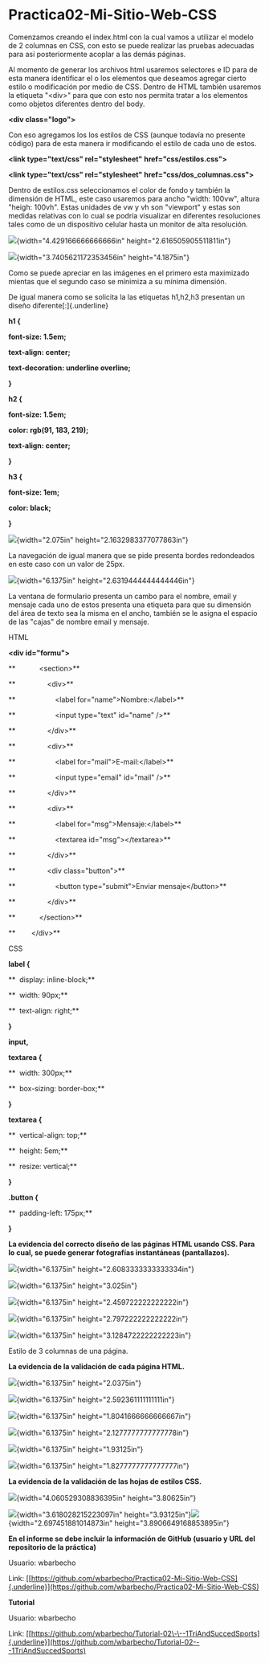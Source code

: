 # Practica02-Mi-Sitio-Web-CSS
Comenzamos creando el index.html con la cual vamos a utilizar el modelo
de 2 columnas en CSS, con esto se puede realizar las pruebas adecuadas
para así posteriormente acoplar a las demás páginas.

Al momento de generar los archivos html usaremos selectores e ID para de
esta manera identificar el o los elementos que deseamos agregar cierto
estilo o modificación por medio de CSS. Dentro de HTML también usaremos
la etiqueta "\<div\>" para que con esto nos permita tratar a los
elementos como objetos diferentes dentro del body.

**\<div class=\"logo\"\>**

Con eso agregamos los los estilos de CSS (aunque todavía no presente
código) para de esta manera ir modificando el estilo de cada uno de
estos.

**\<link type=\"text/css\" rel=\"stylesheet\"
href=\"css/estilos.css\"\>**

**\<link type=\"text/css\" rel=\"stylesheet\"
href=\"css/dos\_columnas.css\"\>**

Dentro de estilos.css seleccionamos el color de fondo y también la
dimensión de HTML, este caso usaremos para ancho "width: 100vw", altura
"heigh: 100vh". Estas unidades de vw y vh son "viewport" y estas son
medidas relativas con lo cual se podría visualizar en diferentes
resoluciones tales como de un dispositivo celular hasta un monitor de
alta resolución.

![](media/image1.png){width="4.429166666666666in"
height="2.616505905511811in"}

![](media/image2.png){width="3.7405621172353456in" height="4.1875in"}

Como se puede apreciar en las imágenes en el primero esta maximizado
mientas que el segundo caso se minimiza a su mínima dimensión.

De igual manera como se solicita la las etiquetas h1,h2,h3 presentan un
diseño diferente[:]{.underline}

**h1 {**

**font-size: 1.5em;**

**text-align: center;**

**text-decoration: underline overline;**

**}**

**h2 {**

**font-size: 1.5em;**

**color: rgb(91, 183, 219);**

**text-align: center;**

**}**

**h3 {**

**font-size: 1em;**

**color: black;**

**}**

![](media/image1.png){width="2.075in" height="2.1632983377077863in"}

La navegación de igual manera que se pide presenta bordes redondeados en
este caso con un valor de 25px.

![](media/image3.png){width="6.1375in" height="2.6319444444444446in"}

La ventana de formulario presenta un cambo para el nombre, email y
mensaje cada uno de estos presenta una etiqueta para que su dimensión
del área de texto sea la misma en el ancho, también se le asigna el
espacio de las "cajas" de nombre email y mensaje.

HTML

**\<div id=\"formu\"\>**

**            \<section\>**

**                \<div\>**

**                    \<label for=\"name\"\>Nombre:\</label\>**

**                    \<input type=\"text\" id=\"name\" /\>**

**                \</div\>**

**                \<div\>**

**                    \<label for=\"mail\"\>E-mail:\</label\>**

**                    \<input type=\"email\" id=\"mail\" /\>**

**                \</div\>**

**                \<div\>**

**                    \<label for=\"msg\"\>Mensaje:\</label\>**

**                    \<textarea id=\"msg\"\>\</textarea\>**

**                \</div\>**

**                \<div class=\"button\"\>**

**                    \<button type=\"submit\"\>Enviar mensaje\</button\>**

**                \</div\>**

**            \</section\>**

**        \</div\>**

CSS

**label {**

**  display: inline-block;**

**  width: 90px;**

**  text-align: right;**

**}**

**input,**

**textarea {**

**  width: 300px;**

**  box-sizing: border-box;**

**}**

**textarea {**

**  vertical-align: top;**

**  height: 5em;**

**  resize: vertical;**

**}**

**.button {**

**  padding-left: 175px;**

**}**

**La evidencia del correcto diseño de las páginas HTML usando CSS. Para
lo cual, se puede generar fotografías instantáneas (pantallazos).**

![](media/image4.png){width="6.1375in" height="2.6083333333333334in"}

![](media/image5.png){width="6.1375in" height="3.025in"}

![](media/image6.png){width="6.1375in" height="2.459722222222222in"}

![](media/image7.png){width="6.1375in" height="2.797222222222222in"}

![](media/image8.png){width="6.1375in" height="3.1284722222222223in"}

Estilo de 3 columnas de una página.

**La evidencia de la validación de cada página HTML.**

![](media/image9.png){width="6.1375in" height="2.0375in"}

![](media/image10.png){width="6.1375in" height="2.592361111111111in"}

![](media/image11.png){width="6.1375in" height="1.8041666666666667in"}

![](media/image12.png){width="6.1375in" height="2.1277777777777778in"}

![](media/image13.png){width="6.1375in" height="1.93125in"}

![](media/image14.png){width="6.1375in" height="1.8277777777777777in"}

**La evidencia de la validación de las hojas de estilos CSS.**

![](media/image15.png){width="4.060529308836395in" height="3.80625in"}

![](media/image16.png){width="3.618028215223097in"
height="3.93125in"}![](media/image17.png){width="2.697451881014873in"
height="3.8906649168853895in"}

**En el informe se debe incluir la información de GitHub (usuario y URL
del repositorio de la práctica)**

Usuario: wbarbecho

Link:
[[https://github.com/wbarbecho/Practica02-Mi-Sitio-Web-CSS]{.underline}](https://github.com/wbarbecho/Practica02-Mi-Sitio-Web-CSS)

**Tutorial**

Usuario: wbarbecho

Link:
[[https://github.com/wbarbecho/Tutorial-02\-\--1TriAndSuccedSports]{.underline}](https://github.com/wbarbecho/Tutorial-02---1TriAndSuccedSports)

